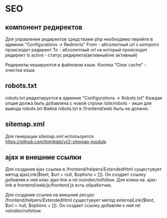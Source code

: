 SEO
===================================

компонент редиректов
--------------------

Для управления редиректов средствами php необходимо перейти в адимнке "Configurations -> Redirects"
From - абсолютный url с которого происходит редирект
To - абсолютный url на который происходит редирект
Is active - статус редиректа(активный/не активный)

Редиректы кешируются в файловом кэше.
Кнопка "Clear cache" - очистка кэша.

robots.txt
----------

robots.txt редактируєтся в админке "Configurations -> Robots.txt"
Каждая опция должа быть добавлена с новой строки
/site/robots - экшн для вывода robots.txt
Файла robots.txt в /frontend/web быть не должно.

sitemap.xml
-----------

Для генерации sitemap.xml используется
https://github.com/himiklab/yii2-sitemap-module

ajax и внешние ссылки
---------------------

Для создания ajax ссылки в /frontend/helpers/ExtendedHtml сущестувует метод ajaxLink($text, $url = null, $options = []).
Он создает ссылку добавляя к ней клас ajax-link и rel noindex/nofollow. Для клика на .ajax-link в frontend/web/js/frontend.js есть обработчик.

Для создания ссылки на внешний ресурс /frontend/helpers/ExtendedHtml сущестувует метод externalLink($text, $url = null, $options = []).
Он создает ссылку добавляя к ней rel noindex/nofollow.